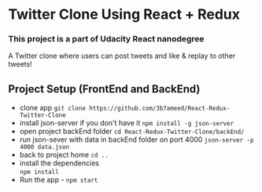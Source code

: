# Twitter Clone Using React + Redux
### This project is a part of Udacity React nanodegree

A Twitter clone where users can post tweets and like & replay to other tweets!

## Project Setup (FrontEnd and BackEnd)

- clone app 
`git clone https://github.com/3b7ameed/React-Redux-Twitter-Clone `
- install json-server if you don't have it 
`npm install -g json-server`
- open project backEnd folder 
`cd React-Redux-Twitter-Clone/backEnd/`
- run json-sever with data in backEnd folder on port 4000 
`json-server -p 4000 data.json`
- back to project home 
`cd ..`
- install the dependencies  
`npm install`
- Run the app - 
`npm start`